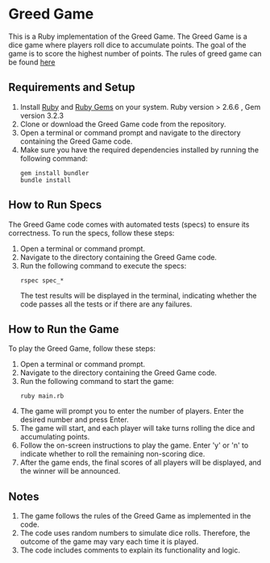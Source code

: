 # Greed Game
This is a Ruby implementation of the Greed Game. The Greed Game is a dice game where players roll dice to accumulate points. The goal of the game is to score the highest number of points. The rules of greed game can be found [here](greed_rules.md)

## Requirements and Setup
1. Install [Ruby](https://www.ruby-lang.org/en/) and [Ruby Gems](https://rubygems.org/pages/download) on your system. Ruby version > 2.6.6 , Gem version 3.2.3
2. Clone or download the Greed Game code from the repository.
3. Open a terminal or command prompt and navigate to the directory containing the Greed Game code.
4. Make sure you have the required dependencies installed by running the following command:
    ```
    gem install bundler
    bundle install
    ```

## How to Run Specs
The Greed Game code comes with automated tests (specs) to ensure its correctness. To run the specs, follow these steps:
1. Open a terminal or command prompt.
2. Navigate to the directory containing the Greed Game code.
3. Run the following command to execute the specs:
    ```
    rspec spec_*
    ```
    The test results will be displayed in the terminal, indicating whether the code passes all the tests or if there are any failures.

## How to Run the Game
To play the Greed Game, follow these steps:
1. Open a terminal or command prompt.
2. Navigate to the directory containing the Greed Game code.
3. Run the following command to start the game:
    ```
    ruby main.rb
    ```
4. The game will prompt you to enter the number of players. Enter the desired number and press Enter.
5. The game will start, and each player will take turns rolling the dice and accumulating points.
6. Follow the on-screen instructions to play the game. Enter 'y' or 'n' to indicate whether to roll the remaining non-scoring dice.
7. After the game ends, the final scores of all players will be displayed, and the winner will be announced.

## Notes
1. The game follows the rules of the Greed Game as implemented in the code.
2. The code uses random numbers to simulate dice rolls. Therefore, the outcome of the game may vary each time it is played.
3. The code includes comments to explain its functionality and logic.

